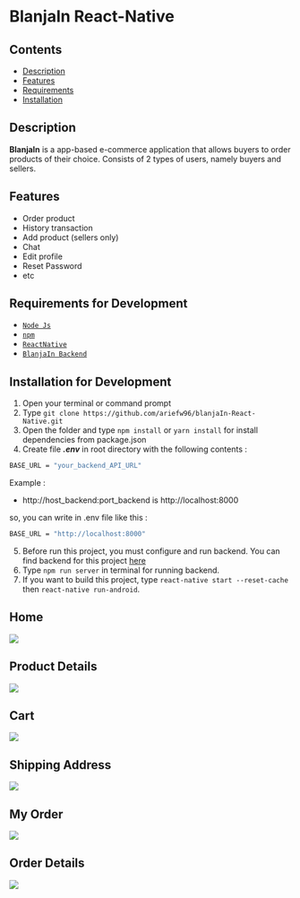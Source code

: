 # BlanjaIn React-Native

## Contents

- [Description](#description)
- [Features](#features)
- [Requirements](#requirements-for-development)
- [Installation](#installation-for-development)

## Description

**BlanjaIn** is a app-based e-commerce application that allows buyers to order
products of their choice. Consists of 2 types of users, namely buyers and
sellers.

## Features

- Order product
- History transaction
- Add product (sellers only)
- Chat
- Edit profile
- Reset Password
- etc

## Requirements for Development

- [`Node Js`](https://nodejs.org/en/)
- [`npm`](https://www.npmjs.com/get-npm)
- [`ReactNative`](https://reactnative.dev/)
- [`BlanjaIn Backend`](https://github.com/ariefw96/blanja-restAPI)

## Installation for Development

1. Open your terminal or command prompt
2. Type `git clone https://github.com/ariefw96/blanjaIn-React-Native.git`
3. Open the folder and type `npm install` or `yarn install` for install dependencies from package.json
4. Create file **_.env_** in root directory with the following contents :

```bash
BASE_URL = "your_backend_API_URL"
```

Example :

- http://host_backend:port_backend is http://localhost:8000

so, you can write in .env file like this :

```bash
BASE_URL = "http://localhost:8000"
```

5. Before run this project, you must configure and run backend. You can find backend for this project [here](https://github.com/ariefw96/blanja-restAPI)
6. Type `npm run server` in terminal for running backend.
7. If you want to build this project, type `react-native start --reset-cache` then `react-native run-android`.

## Home

<img src="https://user-images.githubusercontent.com/70320451/107331704-ce87e680-6ae5-11eb-9d64-c3edf9b9c8b4.jpg" />

## Product Details

<img src="https://user-images.githubusercontent.com/70320451/107331694-ccbe2300-6ae5-11eb-9645-8bb0bbf51789.jpg" />

## Cart

<img src="https://user-images.githubusercontent.com/70320451/107331707-cf207d00-6ae5-11eb-8e50-c855e9c2c17a.jpg" />

## Shipping Address

<img src="https://user-images.githubusercontent.com/70320451/107331698-cd56b980-6ae5-11eb-887b-5f2094c8517d.jpg" />

## My Order

<img src="https://user-images.githubusercontent.com/70320451/107331686-caf45f80-6ae5-11eb-9341-1fd88eab0e6a.jpg" />

## Order Details

<img src="https://user-images.githubusercontent.com/70320451/107331700-cdef5000-6ae5-11eb-97fa-f983107dcf12.jpg" />

